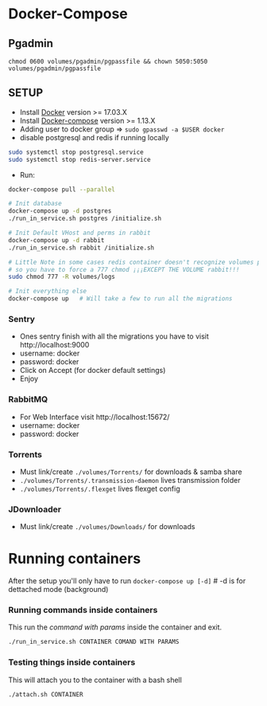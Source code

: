 # Docker-Compose

## Pgadmin
`chmod 0600 volumes/pgadmin/pgpassfile && chown 5050:5050 volumes/pgadmin/pgpassfile`


## SETUP
- Install [Docker](https://docs.docker.com/engine/installation/) version  >= 17.03.X
- Install [Docker-compose](https://docs.docker.com/compose/install/) version >= 1.13.X
- Adding user to docker group => `sudo gpasswd -a $USER docker`
- disable postgresql and redis if running locally

```bash
sudo systemctl stop postgresql.service
sudo systemctl stop redis-server.service
```

- Run:
```bash
docker-compose pull --parallel

# Init database
docker-compose up -d postgres
./run_in_service.sh postgres /initialize.sh

# Init Default VHost and perms in rabbit
docker-compose up -d rabbit
./run_in_service.sh rabbit /initialize.sh

# Little Note in some cases redis container doesn't recognize volumes permissions
# so you have to force a 777 chmod ¡¡¡EXCEPT THE VOLUME rabbit!!!
sudo chmod 777 -R volumes/logs

# Init everything else
docker-compose up   # Will take a few to run all the migrations
```
### Sentry
- Ones sentry finish with all the migrations you have to visit http://localhost:9000
- username: docker
- password: docker
- Click on Accept (for docker default settings)
- Enjoy

### RabbitMQ
- For Web Interface visit http://localhost:15672/
- username: docker
- password: docker


### Torrents
- Must link/create `./volumes/Torrents/` for downloads & samba share
- `./volumes/Torrents/.transmission-daemon` lives transmission folder
- `./volumes/Torrents/.flexget` lives flexget config

### JDownloader
- Must link/create `./volumes/Downloads/` for downloads

# Running containers
After the setup you'll only have to run `docker-compose up [-d]` # -d is for dettached mode (background)

### Running commands inside containers
This run the _command with  params_ inside the container and exit.
```bash
./run_in_service.sh CONTAINER COMAND WITH PARAMS
```
### Testing things inside containers
This will attach you to the container with a bash shell
```bash
./attach.sh CONTAINER
```
